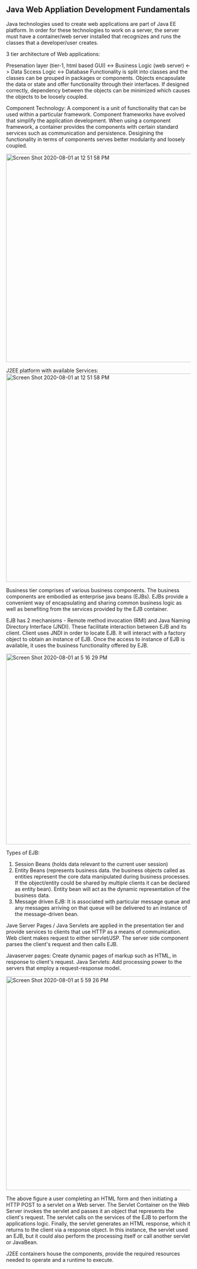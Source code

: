 
## Java Web Appliation Development Fundamentals 

Java technologies used to create web applications are part of Java EE platform. In order for these technologies to work on a server, the server must have a 
container/web server installed that recognizes and runs the classes that a developer/user creates.


3 tier architecture of Web applications:

Presenation layer (tier-1, html based GUI) <-> Business Logic (web server) <-> Data Sccess Logic <-> Database
Functionality is split into classes and the classes can be grouped in packages or components. Objects encapsulate the data or state and offer functionality
through their interfaces. If designed correctly, dependency between the objects can be minimized which causes the objects to be loosely coupled.

Component Technology: A component is a unit of functionality that can be used within a particular framework. Component frameworks have evolved that simplify
the application development. When using a component framework, a container provides the components with certain standard services such as communication and 
persistence. Desigining the functionality in terms of components serves better modularity and loosely coupled.

<img width="567" alt="Screen Shot 2020-08-01 at 12 51 58 PM" src="https://user-images.githubusercontent.com/5779462/89096758-85e4c780-d3f6-11ea-872e-0170c0e68454.png">

J2EE platform with available Services:
<img width="567" alt="Screen Shot 2020-08-01 at 12 51 58 PM" src="https://user-images.githubusercontent.com/5779462/89096865-79ad3a00-d3f7-11ea-8ad5-dad1350f43d7.png">

Business tier comprises of various business components. The business components are embodied as enterprise java beans (EJBs). EJBs provide a convenient
way of encapsulating and sharing common business logic as well as benefiting from the services provided by the EJB container.

EJB has 2 mechanisms - Remote method invocation (RMI) and Java Naming Directory Interface (JNDI). These facilitate interaction between EJB and its client.
Client uses JNDI in order to locate EJB. It will interact with a factory object to obtain an instance of EJB. Once the access to instance of EJB is available,
it uses the business functionality offered by EJB.

<img width="519" alt="Screen Shot 2020-08-01 at 5 16 29 PM" src="https://user-images.githubusercontent.com/5779462/89101156-fbfb2580-d41a-11ea-82f0-eaa0f2554ad3.png">

Types of EJB: 
1. Session Beans (holds data relevant to the current user session)
2. Entity Beans (represents business data. the business objects called as 
entities represent the core data manipulated during business processes. If the object/entity could be shared by multiple clients it can be declared as 
entity bean). Entity bean will act as the dynamic representation of the business data.
3. Message driven EJB: It is associated with particular message queue and any messages arriving on that queue will be delivered to an instance of the 
message-driven bean.

Jave Server Pages / Java Servlets are applied in the presentation tier and provide services to clients that use HTTP as a means of communication.
Web client makes request to either servlet/JSP. The server side component parses the client's request and then calls EJB.

Javaserver pages: Create dynamic pages of markup such as HTML, in response to client's request.
Java Servlets: Add processing power to the servers that employ a request-response model.

<img width="582" alt="Screen Shot 2020-08-01 at 5 59 26 PM" src="https://user-images.githubusercontent.com/5779462/89101776-db35ce80-d420-11ea-919e-bba85718774c.png">

The above figure a user completing an HTML form and then initiating a HTTP POST to a servlet on a Web server. The Servlet Container on the Web Server invokes the servlet and passes it an object that represents the client's request. The servlet calls on the services of the EJB to perform the applications logic. Finally, the servlet generates an HTML response, which it returns to the client via a response object. In this instance, the servlet used an EJB, but it could also perform the processing itself or call another servlet or JavaBean.

J2EE containers house the components, provide the required resources needed to operate and a runtime to execute.






